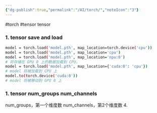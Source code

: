 ```yaml
---
{"dg-publish":true,"permalink":"/AI/torch/","noteIcon":"3"}
---
```


#torch #tensor
tensor
### 1. tensor save and load
```bash
model = torch.load('model.pth', map_location=torch.device('cpu'))
model = torch.load('model.pth', map_location='cpu')
model = torch.load('model.pth', map_location='npu:0')
# 将存储在 GPU 0 上的数据加载到 CPU。
model = torch.load('model.pth', map_location={'cuda:0': 'cpu'})
# model 将被加载到 CPU 上
model.to(torch.device('cuda:0'))
# model 将被移动到 GPU 0 上
```


### 1. tensor num_groups num_channels
num_groups，第一个维度数
num_channels，第2个维度数
4. 